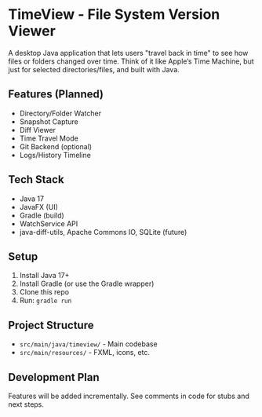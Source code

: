 # TimeView - File System Version Viewer

A desktop Java application that lets users "travel back in time" to see how files or folders changed over time. Think of it like Apple’s Time Machine, but just for selected directories/files, and built with Java.

## Features (Planned)
- Directory/Folder Watcher
- Snapshot Capture
- Diff Viewer
- Time Travel Mode
- Git Backend (optional)
- Logs/History Timeline

## Tech Stack
- Java 17
- JavaFX (UI)
- Gradle (build)
- WatchService API
- java-diff-utils, Apache Commons IO, SQLite (future)

## Setup
1. Install Java 17+
2. Install Gradle (or use the Gradle wrapper)
3. Clone this repo
4. Run: `gradle run`

## Project Structure
- `src/main/java/timeview/` - Main codebase
- `src/main/resources/` - FXML, icons, etc.

## Development Plan
Features will be added incrementally. See comments in code for stubs and next steps. 